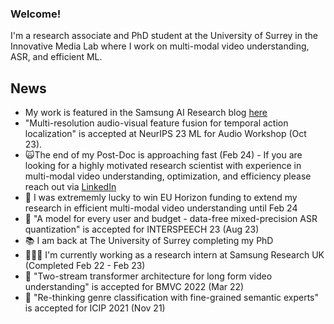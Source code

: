 ### Welcome! 
I'm a research associate and PhD student at the University of Surrey in the Innovative Media Lab where I work on multi-modal video understanding, ASR, and efficient ML.

## News
- My work is featured in the Samsung AI Research blog [here](https://research.samsung.com/blog/A-Model-for-Every-User-and-Budget-Label-Free-and-Personalized-Mixed-Precision-Quantization)
- "Multi-resolution audio-visual feature fusion for temporal action localization" is accepted at NeurIPS 23 ML for Audio Workshop (Oct 23).
- 🙀The end of my Post-Doc is approaching fast (Feb 24) - If you are looking for a highly motivated research scientist with experience in multi-modal video understanding, optimization, and efficiency please reach out via [LinkedIn](https://www.linkedin.com/in/ed-fish/)
- 🤑 I was extrememly lucky to win EU Horizon funding to extend my research in efficient multi-modal video understanding until Feb 24
- 📰 "A model for every user and budget - data-free mixed-precision ASR quantization" is accepted for INTERSPEECH 23 (Aug 23)
- 📚 I am back at The University of Surrey completing my PhD
- 👨🏻‍🔧 I'm currently working as a research intern at Samsung Research UK (Completed Feb 22 - Feb 23)
- 📰 "Two-stream transformer architecture for long form video understanding" is accepted for BMVC 2022 (Mar 22)
- 📰 "Re-thinking genre classification with fine-grained semantic experts" is accepted for ICIP 2021 (Nov 21)
